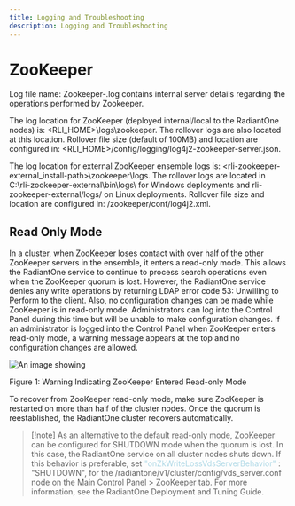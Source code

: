 ```yaml
---
title: Logging and Troubleshooting 
description: Logging and Troubleshooting
---
```


# ZooKeeper

Log file name: Zookeeper-<N>.log contains internal server details regarding the operations performed by Zookeeper. 

The log location for ZooKeeper (deployed internal/local to the RadiantOne nodes) is: <RLI_HOME>\logs\zookeeper. The rollover logs are also located at this location. Rollover file size (default of 100MB) and location are configured in: <RLI_HOME>/config/logging/log4j2-zookeeper-server.json.

The log location for external ZooKeeper ensemble logs is: <rli-zookeeper-external_install-path>\zookeeper\logs. The rollover logs are located in C:\rli-zookeeper-external\bin\logs\ for Windows deployments and rli-zookeeper-external/logs/ on Linux deployments. Rollover file size and location are configured in: <rli-zookeeper-external>/zookeeper/conf/log4j2.xml.

## Read Only Mode

In a cluster, when ZooKeeper loses contact with over half of the other ZooKeeper servers in the ensemble, it enters a read-only mode. This allows the RadiantOne service to continue to process search operations even when the ZooKeeper quorum is lost. However, the RadiantOne service denies any write operations by returning LDAP error code 53: Unwilling to Perform to the client. Also, no configuration changes can be made while ZooKeeper is in read-only mode. Administrators can log into the Control Panel during this time but will be unable to make configuration changes. If an administrator is logged into the Control Panel when ZooKeeper enters read-only mode, a warning message appears at the top and no configuration changes are allowed.

![An image showing ](Media/Image4.1.jpg)
 
Figure 1: Warning Indicating ZooKeeper Entered Read-only Mode

To recover from ZooKeeper read-only mode, make sure ZooKeeper is restarted on more than half of the cluster nodes. Once the quorum is reestablished, the RadiantOne cluster recovers automatically.

>[!note] As an alternative to the default read-only mode, ZooKeeper can be configured for SHUTDOWN mode when the quorum is lost. In this case, the RadiantOne service on all cluster nodes shuts down. If this behavior is preferable, set <span style="color:lightblue">"onZkWriteLossVdsServerBehavior"</span> : "SHUTDOWN", for the /radiantone/v1/cluster/config/vds_server.conf node on the Main Control Panel > ZooKeeper tab. For more information, see the RadiantOne Deployment and Tuning Guide.
 
 
